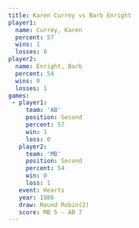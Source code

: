 ```yaml
---
title: Karen Currey vs Barb Enright
player1:             
  name: Currey, Karen
  percent: 57        
  wins: 1            
  losses: 0          
player2:             
  name: Enright, Barb
  percent: 54        
  wins: 0            
  losses: 1          
games:
 - player1:          
     team: 'AB'      
     position: Second
     percent: 57     
     win: 1          
     loss: 0         
   player2:          
     team: 'MB'      
     position: Second
     percent: 54     
     win: 0          
     loss: 1         
   event: Hearts       
   year: 1986          
   draw: Round Robin(2)
   score: MB 5 - AB 7  
---
```

